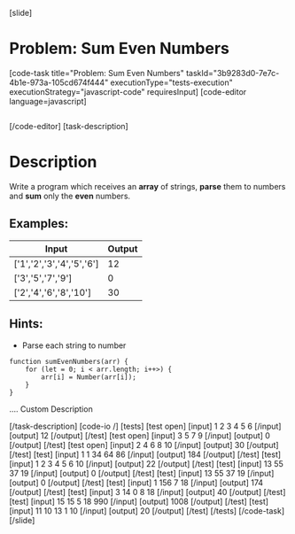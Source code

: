 [slide]
# Problem: Sum Even Numbers
[code-task title="Problem: Sum Even Numbers" taskId="3b9283d0-7e7c-4b1e-973a-105cd674f444" executionType="tests-execution" executionStrategy="javascript-code" requiresInput]
[code-editor language=javascript]
```

```
[/code-editor]
[task-description]
# Description

Write a program which receives an **array** of strings, **parse** them to numbers and **sum** only the **even** numbers.

## Examples:

| **Input** | **Output** |
| --- | --- |
| ['1','2','3','4','5','6'] | 12 |
| ['3','5','7','9'] | 0 |
| ['2','4','6','8','10'] | 30 |

## Hints:

- Parse each string to number

```
function sumEvenNumbers(arr) {
    for (let = 0; i < arr.length; i++>) {
        arr[i] = Number(arr[i]);
    }
}

```

.... Custom Description 



[/task-description]
[code-io /]
[tests]
[test open]
[input]
1
2
3
4
5
6
[/input]
[output]
12
[/output]
[/test]
[test open]
[input]
3
5
7
9
[/input]
[output]
0
[/output]
[/test]
[test open]
[input]
2
4
6
8
10
[/input]
[output]
30
[/output]
[/test]
[test]
[input]
1
1
34
64
86
[/input]
[output]
184
[/output]
[/test]
[test]
[input]
1
2
3
4
5
6
10
[/input]
[output]
22
[/output]
[/test]
[test]
[input]
13
55
37
19
[/input]
[output]
0
[/output]
[/test]
[test]
[input]
13
55
37
19
[/input]
[output]
0
[/output]
[/test]
[test]
[input]
1
156
7
18
[/input]
[output]
174
[/output]
[/test]
[test]
[input]
3
14
0
8
18
[/input]
[output]
40
[/output]
[/test]
[test]
[input]
15
15
5
18
990
[/input]
[output]
1008
[/output]
[/test]
[test]
[input]
11
10
13
1
10
[/input]
[output]
20
[/output]
[/test]
[/tests]
[/code-task]
[/slide]